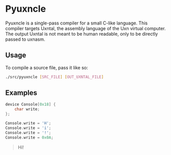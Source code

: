 # Pyuxncle

Pyuxncle is a single-pass compiler for a small C-like language. This compiler targets Uxntal, the assembly language of the Uxn virtual computer. The output Uxntal is not meant to be human readable, only to be directly passed to uxnasm.

## Usage

To compile a source file, pass it like so:

```sh
./src/pyuxncle [SRC_FILE] [OUT_UXNTAL_FILE]
```

## Examples


```c
device Console[0x18] {
    char write;
};

Console.write = 'H';
Console.write = 'i';
Console.write = '!';
Console.write = 0x0A;

```
> Hi!
